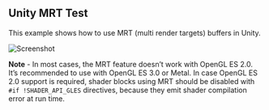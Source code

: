 Unity MRT Test
--------------

This example shows how to use MRT (multi render targets) buffers in Unity.

![Screenshot](http://i.imgur.com/vx56Tkx.png)

**Note** - In most cases, the MRT feature doesn’t work with OpenGL ES 2.0.
It’s recommended to use with OpenGL ES 3.0 or Metal. In case OpenGL ES 2.0
support is required, shader blocks using MRT should be disabled with
`#if !SHADER_API_GLES` directives, because they emit shader compilation
error at run time.
